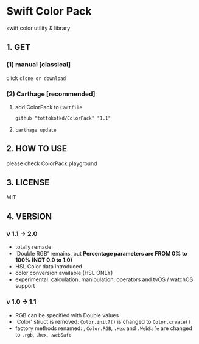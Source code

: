 # Swift Color Pack

swift color utility & library

## 1. GET

### (1) manual [classical]
click `clone or download` 

### (2) Carthage [recommended]

1. add ColorPack to `Cartfile`

    ```
    github "tottokotkd/ColorPack" "1.1"
    ```

2. `carthage update`

## 2. HOW TO USE

please check ColorPack.playground

## 3. LICENSE
MIT

## 4. VERSION
### v 1.1 -> 2.0
* totally remade
* 'Double RGB' remains, but **Percentage parameters are FROM 0% to 100% (NOT 0.0 to 1.0)** 
* HSL Color data introduced
* color conversion available (HSL ONLY)
* experimental: calculation, manipulation, operators and tvOS / watchOS support 
### v 1.0 -> 1.1
* RGB can be specified with Double values
* 'Color' struct is removed: `Color.init?()` is changed to `Color.create()`
* factory methods renamed: , `Color.RGB`, `.Hex` and `.WebSafe` are changed to `.rgb`, `.hex`, `.webSafe`
